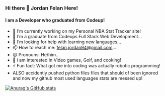 <h3> Hi there 👋
Jordan Felan Here!
</h3>
<h4> I am a Developer who graduated from Codeup! </h4>

<!--
**Jordan-felan/Jordan-felan** is a ✨ _special_ ✨ repository because its `README.md` (this file) appears on your GitHub profile.

-->

- 🔭 I’m currently working on my Personal NBA Stat Tracker site!
- 🌱 I’m a graduate from Codeups Full Stack Web Development...
- 🤔 I’m looking for help with learning new languages...
- 📫 How to reach me: felan.jordan94@gmail.com...
- 😄 Pronouns: He/him...
- 👀 i am interested in Video games, Golf, and cooking!
- ⚡ Fun fact: What got me into coding was actually robotic programming!
- ALSO accidently pushed python files files that should of been ignored and now my github most used languages stats are messed up!

[![Anurag's GitHub stats](https://github-readme-stats.vercel.app/api?username=Jordan-felan&show_icons=true&theme=radical)
](https://github.com/Jordan-felan/github-readme-stats)


